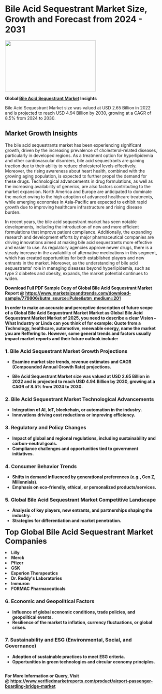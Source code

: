 <H1>Bile Acid Sequestrant Market Size, Growth and Forecast from 2024 - 2031</H1><img class="aligncenter size-medium wp-image-584254" src="https://thirdeyenews.in/wp-content/uploads/2024/09/Global-Market-Research-300x168.jpeg" alt="" width="300" height="168" /><p><strong>Global&nbsp;<a href="https://www.marketsizeandtrends.com/download-sample/779806/&amp;utm_source=Pulse&amp;utm_medium=201">Bile Acid Sequestrant Market</a> Insights</strong></p><p>Bile Acid Sequestrant Market size was valued at USD 2.65 Billion in 2022 and is projected to reach USD 4.94 Billion by 2030, growing at a CAGR of 8.5% from 2024 to 2030.</p><p><h2>Market Growth Insights</h2> <p>The bile acid sequestrants market has been experiencing significant growth, driven by the increasing prevalence of cholesterol-related diseases, particularly in developed regions. As a treatment option for hyperlipidemia and other cardiovascular disorders, bile acid sequestrants are gaining traction due to their ability to reduce cholesterol levels effectively. Moreover, the rising awareness about heart health, combined with the growing aging population, is expected to further propel the demand for these drugs. Technological advancements in drug formulations, as well as the increasing availability of generics, are also factors contributing to the market expansion. North America and Europe are anticipated to dominate the market owing to the high adoption of advanced healthcare treatments, while emerging economies in Asia-Pacific are expected to exhibit rapid growth due to improving healthcare infrastructure and rising disease burden.</p> <p><strong></strong></p> <p>In recent years, the bile acid sequestrant market has seen notable developments, including the introduction of new and more efficient formulations that improve patient compliance. Additionally, the expanding research and development efforts by major pharmaceutical companies are driving innovations aimed at making bile acid sequestrants more effective and easier to use. As regulatory agencies approve newer drugs, there is a steady increase in the availability of alternative medications in this segment, which has created opportunities for both established players and new entrants in the market. Moreover, as the understanding of bile acid sequestrants' role in managing diseases beyond hyperlipidemia, such as type 2 diabetes and obesity, expands, the market potential continues to widen.</p> <p><strong></p><p><span class=""><strong>Download Full PDF Sample Copy of Global Bile Acid Sequestrant Market Report</strong> @ <a href="https://www.marketsizeandtrends.com/download-sample/779806/&amp;utm_source=Pulse&amp;utm_medium=201" target="_blank">https://www.marketsizeandtrends.com/download-sample/779806/&amp;utm_source=Pulse&amp;utm_medium=201</a></span></p><p>In order to make an accurate and perceptive description of future scope of a Global&nbsp;Bile Acid Sequestrant Market Market as Global&nbsp;Bile Acid Sequestrant Market Market of 2025, you need to describe a clear Vision &ndash; What Industry or Linda can you think of for example: Quote from a Technology, healthcare, automotive, renewable energy, name the market you are Reffering to. However, some general trends and factors usually impact market reports and their future outlook include:</p><h3>1.&nbsp;<strong>Bile Acid Sequestrant Market Growth Projections</strong></h3><ul><li>Examine market size trends, revenue estimates and CAGR (Compounded Annual Growth Rate) projections.</li><li><p>Bile Acid Sequestrant Market size was valued at USD 2.65 Billion in 2022 and is projected to reach USD 4.94 Billion by 2030, growing at a CAGR of 8.5% from 2024 to 2030.</p></li></ul><h3>2.&nbsp;<strong>Bile Acid Sequestrant Market Technological Advancements</strong></h3><ul><li>Integration of AI, IoT, blockchain, or automation in the industry.</li><li>Innovations driving cost reductions or improving efficiency.</li></ul><h3>3.&nbsp;<strong>Regulatory and Policy Changes</strong></h3><ul><li>Impact of global and regional regulations, including sustainability and carbon-neutral goals.</li><li>Compliance challenges and opportunities tied to government initiatives.</li></ul><h3>4.&nbsp;<strong>Consumer Behavior Trends</strong></h3><ul><li>Shifts in demand influenced by generational preferences (e.g., Gen Z, Millennials).</li><li>Emphasis on eco-friendly, ethical, or personalized products/services.</li></ul><h3>5.&nbsp;<strong>Global Bile Acid Sequestrant Market Competitive Landscape</strong></h3><ul><li>Analysis of key players, new entrants, and partnerships shaping the industry.</li><li>Strategies for differentiation and market penetration.</li></ul><p data-pm-slice="1 1 []"><span style="color: inherit; font-family: inherit; font-size: 25px;">Top Global Bile Acid Sequestrant Market Companies</span></p><div class="" data-test-id=""><p><li>Lilly</li><li> Merck</li><li> Pfizer</li><li> GSK</li><li> Esperion Therapeutics</li><li> Dr. Reddy's Laboratories</li><li> Immuron</li><li> FORMAC Pharmaceuticals</li></p></div><h3>6.&nbsp;<strong>Economic and Geopolitical Factors</strong></h3><ul><li>Influence of global economic conditions, trade policies, and geopolitical events.</li><li>Resilience of the market to inflation, currency fluctuations, or global crises.</li></ul><h3>7.&nbsp;<strong>Sustainability and ESG (Environmental, Social, and Governance)</strong></h3><ul><li>Adoption of sustainable practices to meet ESG criteria.</li><li>Opportunities in green technologies and circular economy principles.</li></ul><h2><strong style="font-size: 14px;">For More Information or Query, Visit @&nbsp;</strong><a style="background-color: #ffffff; font-size: 14px;" href="https://www.marketsizeandtrends.com/report/bile-acid-sequestrant-market/" target="_blank">https://www.verifiedmarketreports.com/product/airport-passenger-boarding-bridge-market</a></h2>
